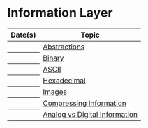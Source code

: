 # Information Layer

<table class="table table-striped table-hover">
    <thead>
        <tr>
            <th scope="col">Date(s)</th>
            <th scope="col">Topic</th>
        </tr>
    </thead>
    <tbody>
        <tr>
            <th scope="row"></th>
            <td><a class="btn btn-link disabled" tabindex="-1" href="{{ '/curriculum/information/abstractions/' | relative_url }}">Abstractions</a></td>
        </tr>
        <tr>
            <th scope="row"></th>
            <td><a class="btn btn-link disabled" tabindex="-1" href="{{ '/curriculum/information/numbers/binary' | relative_url }}">Binary</a></td>
        </tr>
        <tr>
            <th scope="row"></th>
            <td><a class="btn btn-link disabled" tabindex="-1" href="{{ '/curriculum/unit_0/ascii/' | relative_url }}">ASCII</a></td>
        </tr>
        <tr>
            <th scope="row"></th>
            <td><a class="btn btn-link disabled" tabindex="-1" href="{{ '/curriculum/unit_0/numbers/hexadecimal' | relative_url }}">Hexadecimal</a></td>
        </tr>
        <tr>
            <th scope="row"></th>
            <td><a class="btn btn-link disabled" tabindex="-1" href="{{ '/curriculum/info_and_hw/information/images' | relative_url }}">Images</a></td>
        </tr>
        <tr>
            <th scope="row"></th>
            <td><a class="btn btn-link disabled" tabindex="-1" href="{{ '/curriculum/unit_0/compression' | relative_url }}">Compressing Information</a></td>
        </tr>
        <tr>
            <th scope="row"></th>
            <td><a class="btn btn-link disabled" tabindex="-1" href="{{ '/curriculum/unit_0/analog_digital' | relative_url }}">Analog vs Digital Information</a></td>
        </tr>
    </tbody>
</table>
